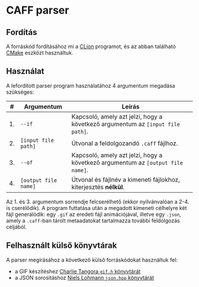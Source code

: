 
# CAFF parser
## Fordítás
A forráskód fordításához mi a [CLion](https://www.jetbrains.com/clion/) programot, és az abban található [CMake](https://cmake.org/) eszközt használtuk.
## Használat
A lefordított parser program használatához 4 argumentum megadása szükséges:

|#|Argumentum |Leírás|
|--|--|--|
|1.|`--if`|Kapcsoló, amely azt jelzi, hogy a következő argumentum az `[input file path]`.  |
|2.|`[input file path]`|Útvonal a feldolgozandó `.caff` fájlhoz.|
|3.|`--of`|Kapcsoló, amely azt jelzi, hogy a következő argumentum az `[output file name]`.  |
|4.|`[output file name]`|Útvonal és fájlnév a kimeneti fájlokhoz, kiterjesztés **nélkül**.|


Az 1. és 3. argumentum sorrendje felcserélhető (ekkor nyilvánvalóan a 2-4. is cserélődik).
A program futtatása után a megadott kimeneti célhelyre két fájl generálódik: egy `.gif` az eredeti fájl animációjával, illetve egy `.json`, amely a `.caff`-ban tárolt metaadatokat tartalmazza további feldolgozás céljából.

## Felhasznált külső könyvtárak
A parser megírásához a következő külső forráskódokat használtuk fel:
- a GIF készítéshez [Charlie Tangora `gif.h` könyvtárát](https://github.com/charlietangora/gif-h/blob/master/gif.h)
- a JSON sorosításhoz [Niels Lohmann `json.hpp` könyvtárát](https://github.com/nlohmann/json/blob/develop/single_include/nlohmann/json.hpp)